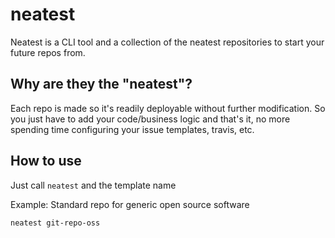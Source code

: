 # neatest

Neatest is a CLI tool and a collection of the neatest repositories to start your future repos from.

## Why are they the "neatest"?

Each repo is made so it's readily deployable without further modification. So you just have to add your code/business logic and that's it, no more spending time configuring your issue templates, travis, etc.

## How to use

Just call `neatest` and the template name

Example: Standard repo for generic open source software

```sh
neatest git-repo-oss
```
